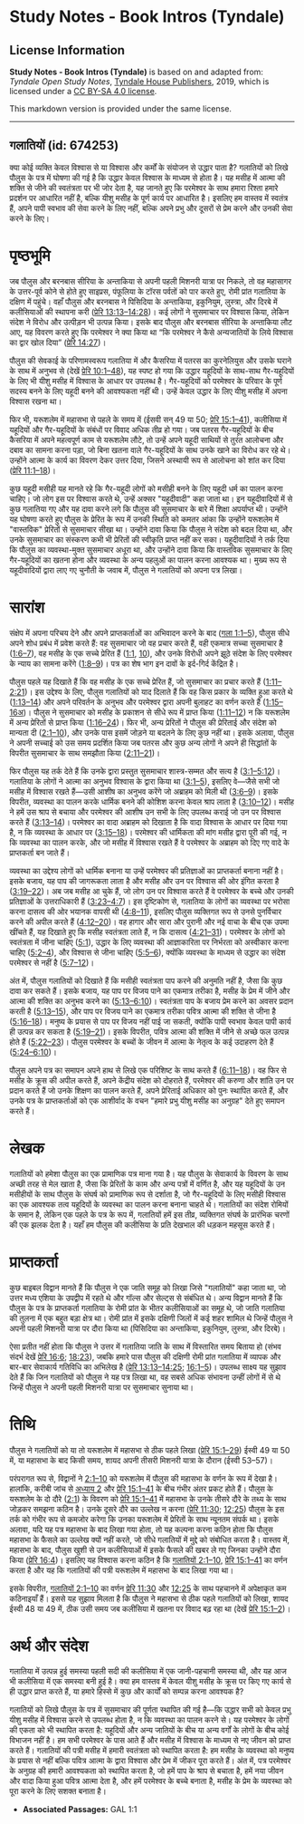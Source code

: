 # Study Notes - Book Intros (Tyndale)

## License Information

**Study Notes - Book Intros (Tyndale)** is based on and adapted from: _Tyndale Open Study Notes_, [Tyndale House Publishers](https://tyndaleopenresources.com/), 2019, which is licensed under a [CC BY-SA 4.0 license](https://creativecommons.org/licenses/by-sa/4.0/legalcode.en).

This markdown version is provided under the same license.



--------------------------------

## गलातियों (id: 674253)

क्या कोई व्यक्ति केवल विश्वास से या विश्वास और कर्मों के संयोजन से उद्धार पाता है? गलातियों को लिखे पौलुस के पत्र में घोषणा की गई है कि उद्धार केवल विश्वास के माध्यम से होता है। यह मसीह में आत्मा की शक्ति से जीने की स्वतंत्रता पर भी जोर देता है, यह जानते हुए कि परमेश्वर के साथ हमारा रिश्ता हमारे प्रदर्शन पर आधारित नहीं है, बल्कि यीशु मसीह के पूर्ण कार्य पर आधारित है। इसलिए हम वास्तव में स्वतंत्र हैं, अपने पापी स्वभाव की सेवा करने के लिए नहीं, बल्कि अपने प्रभु और दूसरों से प्रेम करने और उनकी सेवा करने के लिए।

पृष्ठभूमि
=========

जब पौलुस और बरनबास सीरिया के अन्ताकिया से अपनी पहली मिशनरी यात्रा पर निकले, तो वह महासागर के उत्तर\-पूर्व कोने से होते हुए साइप्रस, पंफूलिया के टॉरस पर्वतों को पार करते हुए, रोमी प्रांत गलातिया के दक्षिण में पहुंचे। वहाँ पौलुस और बरनबास ने पिसिदिया के अन्ताकिया, इकुनियुम, लुस्त्रा, और दिरबे में कलीसियाओं की स्थापना करी ([प्रेरि 13:13–14:28](https://ref.ly/Acts13:13-Acts14:28))। कई लोगों ने सुसमाचार पर विश्वास किया, लेकिन संदेश ने विरोध और उत्पीड़न भी उत्पन्न किया। इसके बाद पौलुस और बरनबास सीरिया के अन्ताकिया लौट आए, यह विवरण करते हुए कि परमेश्वर ने क्या किया था “कि परमेश्वर ने कैसे अन्यजातियों के लिये विश्वास का द्वार खोल दिया” ([प्रेरि 14:27](https://ref.ly/Acts14:27))।

पौलुस की सेवकाई के परिणामस्वरूप गलातिया में और कैसरिया में पतरस का कुरनेलियुस और उसके घराने के साथ में अनुभव से (देखें [प्रेरि 10:1–48](https://ref.ly/Acts10:1-Acts10:48)), यह स्पष्ट हो गया कि उद्धार यहूदियों के साथ\-साथ गैर\-यहूदियों के लिए भी यीशु मसीह में विश्वास के आधार पर उपलब्ध है। गैर\-यहूदियों को परमेश्वर के परिवार के पूर्ण सदस्य बनने के लिए यहूदी बनने की आवश्यकता नहीं थी। उन्हें केवल उद्धार के लिए यीशु मसीह में अपना विश्वास रखना था।

फिर भी, यरूशलेम में महासभा से पहले के समय में (ईसवी सन् 49 या 50; [प्रेरि 15:1–41](https://ref.ly/Acts15:1-Acts15:41)), कलीसिया में यहूदियों और गैर\-यहूदियों के संबंधों पर विवाद अधिक तीव्र हो गया। जब पतरस गैर\-यहूदियों के बीच कैसरिया में अपने महत्वपूर्ण काम से यरूशलेम लौटे, तो उन्हें अपने यहूदी साथियों से तुरंत आलोचना और दबाव का सामना करना पड़ा, जो बिना खतना वाले गैर\-यहूदियों के साथ उनके खाने का विरोध कर रहे थे। उन्होंने आत्मा के कार्य का विवरण देकर उत्तर दिया, जिसने अस्थायी रूप से आलोचना को शांत कर दिया ([प्रेरि 11:1–18](https://ref.ly/Acts11:1-Acts11:18))।

कुछ यहूदी मसीही यह मानते रहे कि गैर\-यहूदी लोगों को मसीही बनने के लिए यहूदी धर्म का पालन करना चाहिए। जो लोग इस पर विश्वास करते थे, उन्हें अक्सर "यहूदीवादी" कहा जाता था। इन यहूदीवादियों में से कुछ गलातिया गए और यह दावा करने लगे कि पौलुस की सुसमाचार के बारे में शिक्षा अपर्याप्त थी। उन्होंने यह घोषणा करते हुए पौलुस के प्रेरित के रूप में उनकी स्थिति को कमतर आंका कि उन्होंने यरूशलेम में "वास्तविक" प्रेरितों से सुसमाचार सीखा था। उन्होंने दावा किया कि पौलुस ने संदेश को बदल दिया था, और उनके सुसमाचार का संस्करण कभी भी प्रेरितों की स्वीकृति प्राप्त नहीं कर सका। यहूदीवादियों ने तर्क दिया कि पौलुस का व्यवस्था\-मुक्त सुसमाचार अधूरा था, और उन्होंने दावा किया कि वास्तविक सुसमाचार के लिए गैर\-यहूदियों का खतना होना और व्यवस्था के अन्य पहलुओं का पालन करना आवश्यक था। मुख्य रूप से यहूदीवादियों द्वारा लाए गए चुनौती के जवाब में, पौलुस ने गलातियों को अपना पत्र लिखा।

सारांश
======

संक्षेप में अपना परिचय देने और अपने प्राप्तकर्ताओं का अभिवादन करने के बाद ([गला 1:1–5](https://ref.ly/Gal1:1-Gal1:5)), पौलुस सीधे अपने शोध प्रबंध में प्रवेश करते हैं: वह सुसमाचार जो वह प्रचार करते हैं, वही एकमात्र सच्चा सुसमाचार है ([1:6–7](https://ref.ly/Gal1:6-Gal1:7)), वह मसीह के एक सच्चे प्रेरित हैं ([1:1](https://ref.ly/Gal1:1), [10](https://ref.ly/Gal1:10)), और उनके विरोधी अपने झूठे संदेश के लिए परमेश्वर के न्याय का सामना करेंगे ([1:8–9](https://ref.ly/Gal1:8-Gal1:9))। पत्र का शेष भाग इन दावों के इर्द\-गिर्द केंद्रित है।

पौलुस पहले यह दिखाते हैं कि वह मसीह के एक सच्चे प्रेरित हैं, जो सुसमाचार का प्रचार करते हैं ([1:11–2:21](https://ref.ly/Gal1:11-Gal2:21))। इस उद्देश्य के लिए, पौलुस गलातियों को याद दिलाते हैं कि वह किस प्रकार के व्यक्ति हुआ करते थे ([1:13–14](https://ref.ly/Gal1:13-Gal1:14)) और अपने परिवर्तन के अनुभव और परमेश्वर द्वारा अपनी बुलाहट का वर्णन करते हैं ([1:15–16अ](https://ref.ly/Gal1:15-Gal1:16))। पौलुस ने सुसमाचार को मसीह के प्रकाशन से सीधे रूप में प्राप्त किया ([1:11–12](https://ref.ly/Gal1:11-Gal1:12)) न कि यरूशलेम में अन्य प्रेरितों से प्राप्त किया ([1:16–24](https://ref.ly/Gal1:16-Gal1:24))। फिर भी, अन्य प्रेरितों ने पौलुस की प्रेरिताई और संदेश को मान्यता दी ([2:1–10](https://ref.ly/Gal2:1-Gal2:10)), और उनके पास इसमें जोड़ने या बदलने के लिए कुछ नहीं था। इसके अलावा, पौलुस ने अपनी सच्चाई को उस समय प्रदर्शित किया जब पतरस और कुछ अन्य लोगों ने अपने ही सिद्धांतों के विपरीत सुसमाचार के साथ समझौता किया ([2:11–21](https://ref.ly/Gal2:11-Gal2:21))।

फिर पौलुस यह तर्क देते हैं कि उनके द्वारा प्रस्तुत सुसमाचार शास्त्र\-सम्मत और सत्य है ([3:1–5:12](https://ref.ly/Gal3:1-Gal5:12))। गलातिया के लोगों ने आत्मा का अनुभव विश्वास के द्वारा किया था ([3:1–5](https://ref.ly/Gal3:1-Gal3:5)), इसलिए वे—जैसे सभी जो मसीह में विश्वास रखते हैं—उसी आशीष का अनुभव करेंगे जो अब्राहम को मिली थी ([3:6–9](https://ref.ly/Gal3:6-Gal3:9))। इसके विपरीत, व्यवस्था का पालन करके धार्मिक बनने की कोशिश करना केवल श्राप लाता है ([3:10–12](https://ref.ly/Gal3:10-Gal3:12))। मसीह ने हमें उस श्राप से बचाया और परमेश्वर की आशीष उन सभी के लिए उपलब्ध कराई जो उन पर विश्वास करते हैं ([3:13–14](https://ref.ly/Gal3:13-Gal3:14))। परमेश्वर का वादा अब्राहम को दिखाता है कि वादा विश्वास के आधार पर दिया गया है, न कि व्यवस्था के आधार पर ([3:15–18](https://ref.ly/Gal3:15-Gal3:18))। परमेश्वर की धार्मिकता की मांग मसीह द्वारा पूरी की गई, न कि व्यवस्था का पालन करके, और जो मसीह में विश्वास रखते हैं वे परमेश्वर के अब्राहम को दिए गए वादे के प्राप्तकर्ता बन जाते हैं।

व्यवस्था का उद्देश्य लोगों को धार्मिक बनाना या उन्हें परमेश्वर की प्रतिज्ञाओं का प्राप्तकर्ता बनाना नहीं है। इसके बजाय, यह पाप की जागरूकता लाता है और मसीह और उन पर विश्वास की ओर इंगित करता है ([3:19–22](https://ref.ly/Gal3:19-Gal3:22))। अब जब मसीह आ चुके हैं, जो लोग उन पर विश्वास करते हैं वे परमेश्वर के बच्चे और उनकी प्रतिज्ञाओं के उत्तराधिकारी हैं ([3:23–4:7](https://ref.ly/Gal3:23-Gal4:7))। इस दृष्टिकोण से, गलातिया के लोगों का व्यवस्था पर भरोसा करना दासत्व की ओर भयानक वापसी थी ([4:8–11](https://ref.ly/Gal4:8-Gal4:11)), इसलिए पौलुस व्यक्तिगत रूप से उनसे पुनर्विचार करने की अपील करते हैं ([4:12–20](https://ref.ly/Gal4:12-Gal4:20))। वह हागार और सारा और पुरानी और नई वाचा के बीच एक उपमा खींचते हैं, यह दिखाते हुए कि मसीह स्वतंत्रता लाते हैं, न कि दासत्व ([4:21–31](https://ref.ly/Gal4:21-Gal4:31))। परमेश्वर के लोगों को स्वतंत्रता में जीना चाहिए ([5:1](https://ref.ly/Gal5:1)), उद्धार के लिए व्यवस्था की आज्ञाकारिता पर निर्भरता को अस्वीकार करना चाहिए ([5:2–4](https://ref.ly/Gal5:2-Gal5:4)), और विश्वास से जीना चाहिए ([5:5–6](https://ref.ly/Gal5:5-Gal5:6)), क्योंकि व्यवस्था के माध्यम से उद्धार का संदेश परमेश्वर से नहीं है ([5:7–12](https://ref.ly/Gal5:7-Gal5:12))।

अंत में, पौलुस गलातियों को दिखाते हैं कि मसीही स्वतंत्रता पाप करने की अनुमति नहीं है, जैसा कि कुछ दावा कर सकते हैं। इसके बजाय, यह पाप पर विजय पाने का एकमात्र तरीका है, मसीह के प्रेम में जीने और आत्मा की शक्ति का अनुभव करने का ([5:13–6:10](https://ref.ly/Gal5:13-Gal6:10))। स्वतंत्रता पाप के बजाय प्रेम करने का अवसर प्रदान करती है ([5:13–15](https://ref.ly/Gal5:13-Gal5:15)), और पाप पर विजय पाने का एकमात्र तरीका पवित्र आत्मा की शक्ति से जीना है ([5:16–18](https://ref.ly/Gal5:16-Gal5:18))। मनुष्य के प्रयास से पाप पर विजय नहीं पाई जा सकती, क्योंकि पापी स्वभाव केवल पापी कार्य ही उत्पन्न कर सकता है ([5:19–21](https://ref.ly/Gal5:19-Gal5:21))। इसके विपरीत, पवित्र आत्मा की शक्ति में जीने से अच्छे फल उत्पन्न होते हैं ([5:22–23](https://ref.ly/Gal5:22-Gal5:23))। पौलुस परमेश्वर के बच्चों के जीवन में आत्मा के नेतृत्व के कई उदाहरण देते हैं ([5:24–6:10](https://ref.ly/Gal5:24-Gal6:10))।

पौलुस अपने पत्र का समापन अपने हाथ से लिखे एक परिशिष्ट के साथ करते हैं ([6:11–18](https://ref.ly/Gal6:11-Gal6:18))। वह फिर से मसीह के क्रूस की अपील करते हैं, अपने केंद्रीय संदेश को दोहराते हैं, परमेश्वर की करुणा और शांति उन पर प्रदान करते हैं जो उनके शिक्षण का पालन करते हैं, अपने प्रेरिताई अधिकार को पुनः स्थापित करते हैं, और उनके पत्र के प्राप्तकर्ताओं को एक आशीर्वाद के वचन "हमारे प्रभु यीशु मसीह का अनुग्रह" देते हुए समापन करते हैं।

लेखक
====

गलातियों को हमेशा पौलुस का एक प्रामाणिक पत्र माना गया है। यह पौलुस के सेवाकार्य के विवरण के साथ अच्छी तरह से मेल खाता है, जैसा कि प्रेरितों के काम और अन्य पत्रों में वर्णित है, और यह यहूदियों के उन मसीहीयों के साथ पौलुस के संघर्ष को प्रामाणिक रूप से दर्शाता है, जो गैर\-यहूदियों के लिए मसीही विश्वास का एक आवश्यक तत्व यहूदियों के व्यवस्था का पालन करना बनाना चाहते थे। गलातियों का संदेश रोमियों के समान है, लेकिन एक पहले के पत्र के रूप में, गलातियों हमें इस तीव्र, व्यक्तिगत संघर्ष के प्रारंभिक चरणों की एक झलक देता है। यहाँ हम पौलुस की कलीसिया के प्रति देखभाल की धड़कन महसूस करते हैं।

प्राप्तकर्ता
============

कुछ बाइबल विद्वान मानते हैं कि पौलुस ने एक जाति समूह को लिखा जिसे "गलातियों" कहा जाता था, जो उत्तर मध्य एशिया के उपद्वीप में रहते थे और गॉल्स और सेल्ट्स से संबंधित थे। अन्य विद्वान मानते हैं कि पौलुस के पत्र के प्राप्तकर्ता गलातिया के रोमी प्रांत के भीतर कलीसियाओं का समूह थे, जो जाति गलातिया की तुलना में एक बहुत बड़ा क्षेत्र था। रोमी प्रांत में इसके दक्षिणी जिलों में कई शहर शामिल थे जिन्हें पौलुस ने अपनी पहली मिशनरी यात्रा पर दौरा किया था (पिसिदिया का अन्ताकिया, इकुनियुम, लुस्त्रा, और दिरबे)।

ऐसा प्रतीत नहीं होता कि पौलुस ने उत्तर में गलातिया जाति के साथ में विस्तारित समय बिताया हो (संभव संदर्भ देखें [प्रेरि 16:6](https://ref.ly/Acts16:6); [18:23](https://ref.ly/Acts18:23)), जबकि हमारे पास पौलुस की दक्षिणी रोमी प्रांत गलातिया में व्यापक और बार\-बार सेवाकार्य गतिविधि का अभिलेख है ([प्रेरि 13:13–14:25](https://ref.ly/Acts13:13-Acts14:25); [16:1–5](https://ref.ly/Acts16:1-Acts16:5))। उपलब्ध साक्ष्य यह सुझाव देते हैं कि जिन गलातियों को पौलुस ने यह पत्र लिखा था, वह सबसे अधिक संभावना उन्हीं लोगों में से थे जिन्हें पौलुस ने अपनी पहली मिशनरी यात्रा पर सुसमाचार सुनाया था।

तिथि
====

पौलुस ने गलातियों को या तो यरूशलेम में महासभा से ठीक पहले लिखा ([प्रेरि 15:1–29](https://ref.ly/Acts15:1-Acts15:29)) ईस्वी 49 या 50 में, या महासभा के बाद किसी समय, शायद अपनी तीसरी मिशनरी यात्रा के दौरान (ईस्वी 53–57\)।

परंपरागत रूप से, विद्वानों ने [2:1–10](https://ref.ly/Gal2:1-Gal2:10) को यरूशलेम में पौलुस की महासभा के वर्णन के रूप में देखा है। हालांकि, करीबी जांच से [अध्याय 2](https://ref.ly/Gal2:1-Gal2:21) और [प्रेरि 15:1–41](https://ref.ly/Acts15:1-Acts15:41) के बीच गंभीर अंतर प्रकट होते हैं। पौलुस के यरूशलेम के दो दौरे ([2:1](https://ref.ly/Gal2:1)) के विवरण को [प्रेरि 15:1–41](https://ref.ly/Acts15:1-Acts15:41) में महासभा के उनके तीसरे दौरे के तथ्य के साथ जोड़कर समझना कठिन है। उनके दूसरे दौरे का उल्लेख न करना ([प्रेरि 11:30](https://ref.ly/Acts11:30); [12:25](https://ref.ly/Acts12:25)) पौलुस के इस तर्क को गंभीर रूप से कमजोर करेगा कि उनका यरूशलेम में प्रेरितों के साथ न्यूनतम संपर्क था। इसके अलावा, यदि यह पत्र महासभा के बाद लिखा गया होता, तो यह कल्पना करना कठिन होता कि पौलुस महासभा के फैसले का उल्लेख क्यों नहीं करते, जो सीधे गलातियों में मुद्दे को संबोधित करता है। वास्तव में, महासभा के बाद, पौलुस खुशी से उन कलीसियाओं में इसके फैसले की खबर ले गए जिनका उन्होंने दौरा किया ([प्रेरि 16:4](https://ref.ly/Acts16:4))। इसलिए यह विश्वास करना कठिन है कि [गलातियों 2:1–10,](https://ref.ly/Gal2:1-Gal2:10) [प्रेरि 15:1–41](https://ref.ly/Acts15:1-Acts15:41) का वर्णन करता है और यह कि गलातियों की पत्री यरूशलेम में महासभा के बाद लिखा गया था।

इसके विपरीत, [गलातियों 2:1–10](https://ref.ly/Gal2:1-Gal2:10) का वर्णन [प्रेरि 11:30](https://ref.ly/Acts11:30) और [12:25](https://ref.ly/Acts12:25) के साथ पहचानने में अपेक्षाकृत कम कठिनाइयाँ हैं। इससे यह सुझाव मिलता है कि पौलुस ने महासभा से ठीक पहले गलातियों को लिखा, शायद ईस्वी 48 या 49 में, ठीक उसी समय जब कलीसिया में खतना पर विवाद बढ़ रहा था (देखें [प्रेरि 15:1–2](https://ref.ly/Acts15:1-Acts15:2))।

अर्थ और संदेश
=============

गलातिया में उत्पन्न हुई समस्या पहली सदी की कलीसिया में एक जानी\-पहचानी समस्या थी, और यह आज भी कलीसिया में एक समस्या बनी हुई है। क्या हम वास्तव में केवल यीशु मसीह के क्रूस पर किए गए कार्य से ही उद्धार प्राप्त करते हैं, या हमारे हिस्से में कुछ और कार्यों को सम्पन्न करना आवश्यक है?

गलातियों को लिखे पौलुस के पत्र में सुसमाचार की पूर्णता स्थापित की गई है—कि उद्धार सभी को केवल प्रभु यीशु मसीह में विश्वास करने से उपलब्ध होता है, न कि व्यवस्था का पालन करने से। यह परमेश्वर के लोगों की एकता को भी स्थापित करता है: यहूदियों और अन्य जातियों के बीच या अन्य वर्गों के लोगों के बीच कोई विभाजन नहीं है। हम सभी परमेश्वर के पास आते हैं और मसीह में विश्वास के माध्यम से नए जीवन को प्राप्त करते हैं। गलातियों की पत्री मसीह में हमारी स्वतंत्रता को स्थापित करता है: हम मसीह के व्यवस्था को मनुष्य के प्रयास से नहीं बल्कि पवित्र आत्मा के द्वारा विश्वास और प्रेम में जीकर पूरा करते हैं। अंत में, पत्र परमेश्वर के अनुग्रह की हमारी आवश्यकता को स्थापित करता है, जो हमें पाप के श्राप से बचाता है, हमें नया जीवन और वादा किया हुआ पवित्र आत्मा देता है, और हमें परमेश्वर के बच्चे बनाता है, मसीह के प्रेम के व्यवस्था को पूरा करने के लिए सशक्त बनाता है।

* **Associated Passages:** GAL 1:1

